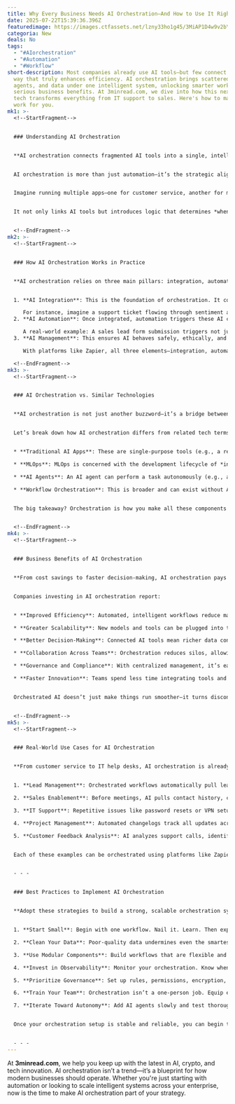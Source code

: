 ```yaml
---
title: Why Every Business Needs AI Orchestration—And How to Use It Right Now
date: 2025-07-22T15:39:36.396Z
featuredimage: https://images.ctfassets.net/lzny33ho1g45/3MiAP1D4w9v2bYxCwyszeV/2ea18ef7ce3be9df3dddb1c09b891919/AI_by_Zapier_hero.jpg?fm=avif&q=31&fit=thumb&w=1520&h=760
categoria: New
deals: No
tags:
  - "#AIorchestration"
  - "#Automation"
  - "#Workflow"
short-description: Most companies already use AI tools—but few connect them in a
  way that truly enhances efficiency. AI orchestration brings scattered models,
  agents, and data under one intelligent system, unlocking smarter workflows and
  serious business benefits. At 3minread.com, we dive into how this next-gen
  tech transforms everything from IT support to sales. Here's how to make it
  work for you.
mk1: >-
  <!--StartFragment-->


  ### Understanding AI Orchestration


  **AI orchestration connects fragmented AI tools into a single, intelligent system that drives smarter decisions and smoother operations.**


  AI orchestration is more than just automation—it’s the strategic alignment of AI agents, data sources, and decision-making models into seamless workflows. Where a chatbot once operated independently from a CRM or analytics tool, orchestration enables all components to talk, share, and adapt based on context.


  Imagine running multiple apps—one for customer service, another for marketing insights, and a third for sales automation. Without orchestration, they’re like disconnected remotes in a drawer: high-tech but inefficient. AI orchestration acts like a universal remote, coordinating tasks between systems so they perform better together.


  It not only links AI tools but introduces logic that determines *when* each system should act, *how* it should respond, and *why*—based on live data. Whether you're routing customer tickets, qualifying leads, or managing compliance, AI orchestration gives your workflows intelligence and flexibility.


  <!--EndFragment-->
mk2: >-
  <!--StartFragment-->


  ### How AI Orchestration Works in Practice


  **AI orchestration relies on three main pillars: integration, automation, and management—all working together.**


  1. **AI Integration**: This is the foundation of orchestration. It connects your AI models, APIs, databases, and third-party tools. Without integration, AI tools stay siloed and unable to share information. Integration involves building pipelines, using APIs, and developing systems that allow outputs from one model to become inputs for another.

     For instance, imagine a support ticket flowing through sentiment analysis, classification, and summarization models before routing to an agent. This doesn’t happen manually—it’s the result of orchestration through connected systems that pass data intelligently from one step to the next.
  2. **AI Automation**: Once integrated, automation triggers these AI components based on set conditions. It’s not just rule-based; AI automation adapts over time. Unlike traditional workflow automation that blindly follows scripts, orchestrated AI workflows learn, adjust, and optimize outcomes.

     A real-world example: A sales lead form submission triggers not just a database entry, but also enrichment via AI (e.g., pulling LinkedIn data), scoring based on past interactions, and automated assignment to the best rep—all without human involvement.
  3. **AI Management**: This ensures AI behaves safely, ethically, and reliably. Think of it as orchestration’s security and compliance backbone. Real-time monitoring, version control, data governance, and performance tracking all fall under this category. This is essential for scaling without risking security breaches or non-compliance.

     With platforms like Zapier, all three elements—integration, automation, and management—are handled with minimal coding, making AI orchestration accessible for businesses without deep AI expertise.

  <!--EndFragment-->
mk3: >-
  <!--StartFragment-->


  ### AI Orchestration vs. Similar Technologies


  **AI orchestration is not just another buzzword—it’s a bridge between standalone AI tools and cohesive, automated systems.**


  Let’s break down how AI orchestration differs from related tech terms:


  * **Traditional AI Apps**: These are single-purpose tools (e.g., a recommendation engine or chatbot). Orchestration links multiple such tools into workflows, enabling cross-functionality and broader automation.

  * **MLOps**: MLOps is concerned with the development lifecycle of *individual* machine learning models. AI orchestration operates at a higher level, coordinating those models within larger business processes.

  * **AI Agents**: An AI agent can perform a task autonomously (e.g., an assistant booking appointments). AI orchestration coordinates *multiple* agents, allowing them to work collaboratively.

  * **Workflow Orchestration**: This is broader and can exist without AI. AI orchestration is a specialized form that includes intelligence and adaptability not found in traditional workflow tools.


  The big takeaway? Orchestration is how you make all these components work as a unified force—each tool doing its part, all serving a larger business goal.


  <!--EndFragment-->
mk4: >-
  <!--StartFragment-->


  ### Business Benefits of AI Orchestration


  **From cost savings to faster decision-making, AI orchestration pays dividends across every business unit.**


  Companies investing in AI orchestration report:


  * **Improved Efficiency**: Automated, intelligent workflows reduce manual tasks and speed up operations.

  * **Greater Scalability**: New models and tools can be plugged into the orchestrated system with minimal disruption.

  * **Better Decision-Making**: Connected AI tools mean richer data context and more accurate recommendations.

  * **Collaboration Across Teams**: Orchestration reduces silos, allowing marketing, sales, support, and IT to work with shared data and workflows.

  * **Governance and Compliance**: With centralized management, it’s easier to enforce data protection and audit AI behavior.

  * **Faster Innovation**: Teams spend less time integrating tools and more time deploying new features or services.


  Orchestrated AI doesn’t just make things run smoother—it turns disconnected efforts into a strategic advantage.


  <!--EndFragment-->
mk5: >-
  <!--StartFragment-->


  ### Real-World Use Cases for AI Orchestration


  **From customer service to IT help desks, AI orchestration is already transforming operations.**


  1. **Lead Management**: Orchestrated workflows automatically pull lead data from multiple platforms, enrich it with AI, and route it to the CRM. This reduces manual data entry and improves lead quality.

  2. **Sales Enablement**: Before meetings, AI pulls contact history, company data, and product usage to generate briefs. Sales reps are better prepared, which leads to higher close rates.

  3. **IT Support**: Repetitive issues like password resets or VPN setup are handled by AI. More complex problems are escalated, with context, to IT staff. The result? Faster support and happier employees.

  4. **Project Management**: Automated changelogs track all updates across different platforms. Teams stay aligned, even when tools or timelines shift.

  5. **Customer Feedback Analysis**: AI analyzes support calls, identifies trends, and helps managers focus their coaching efforts where it's most needed.


  Each of these examples can be orchestrated using platforms like Zapier, connecting over 8,000 tools into smart, responsive workflows.


  - - -


  ### Best Practices to Implement AI Orchestration


  **Adopt these strategies to build a strong, scalable orchestration system that evolves with your business.**


  1. **Start Small**: Begin with one workflow. Nail it. Learn. Then expand. Don’t try to automate everything at once.

  2. **Clean Your Data**: Poor-quality data undermines even the smartest AI. Focus on consistency, accuracy, and accessibility from day one.

  3. **Use Modular Components**: Build workflows that are flexible and reusable. This simplifies scaling and maintenance.

  4. **Invest in Observability**: Monitor your orchestration. Know when something breaks—and why. This includes performance logs, error tracking, and user feedback loops.

  5. **Prioritize Governance**: Set up rules, permissions, encryption, and auditing from the beginning. Secure orchestration is sustainable orchestration.

  6. **Train Your Team**: Orchestration isn’t a one-person job. Equip every department with the knowledge they need to build, manage, and optimize workflows.

  7. **Iterate Toward Autonomy**: Add AI agents slowly and test thoroughly. Let them handle narrow tasks before giving them wider responsibilities.


  Once your orchestration setup is stable and reliable, you can begin to layer on more intelligence—turning workflows from automated to truly autonomous.


  - - -
---
```

At **3minread.com**, we help you keep up with the latest in AI, crypto, and tech innovation. AI orchestration isn’t a trend—it’s a blueprint for how modern businesses should operate. Whether you're just starting with automation or looking to scale intelligent systems across your enterprise, now is the time to make AI orchestration part of your strategy.

<!--EndFragment-->